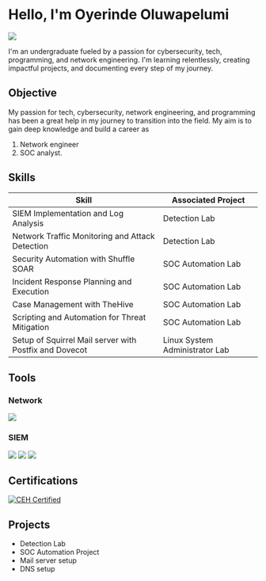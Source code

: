 # Hello, I'm Oyerinde Oluwapelumi
<a href="https://www.linkedin.com/in/pelumi-oyerinde-6b26472a3"><img src="https://img.shields.io/badge/-LinkedIn-0072b1?&style=for-the-badge&logo=linkedin&logoColor=white" /></a>

 I'm an undergraduate fueled by a passion for cybersecurity, tech, programming, and network engineering. I'm learning relentlessly, creating impactful projects, and documenting every step of my journey.

## Objective 

My passion for tech, cybersecurity, network engineering, and programming has been a great help in my journey to transition into the field. My aim is to gain deep knowledge and build a career as 
1. Network engineer
2. SOC analyst.

## Skills


| Skill                                         | Associated Project         |
|-----------------------------------------------|----------------------------|
| SIEM Implementation and Log Analysis          | Detection Lab|
| Network Traffic Monitoring and Attack Detection | Detection Lab|
| Security Automation with Shuffle SOAR         | SOC Automation Lab|
| Incident Response Planning and Execution      | SOC Automation Lab|
| Case Management with TheHive                  | SOC Automation Lab|
| Scripting and Automation for Threat Mitigation | SOC Automation Lab|
| Setup of Squirrel Mail server with Postfix and Dovecot | Linux System Administrator Lab|



## Tools


### Network
<div>
    <img src="https://img.shields.io/badge/-Wireshark-1679A7?&style=for-the-badge&logo=Wireshark&logoColor=white" />
    
</div>


### SIEM
<div>
    <img src="https://img.shields.io/badge/-Microsoft_Sentinel-0078D4?&style=for-the-badge&logo=Microsoft&logoColor=white" />
    <img src="https://img.shields.io/badge/-Splunk-000000?&style=for-the-badge&logo=Splunk&logoColor=white" />
    <img src="https://img.shields.io/badge/-Elastic-005571?&style=for-the-badge&logo=Elastic&logoColor=white" />
</div>

## Certifications

<div>
  
[![CEH Certified](https://img.shields.io/badge/Certified%20Ethical%20Hacker-CEH-red?logo=hackthebox&logoColor=white)](https://www.eccouncil.org/programs/certified-ethical-hacker-ceh/)

</div>

## Projects
- Detection Lab
- SOC Automation Project
- Mail server setup
- DNS setup
  
